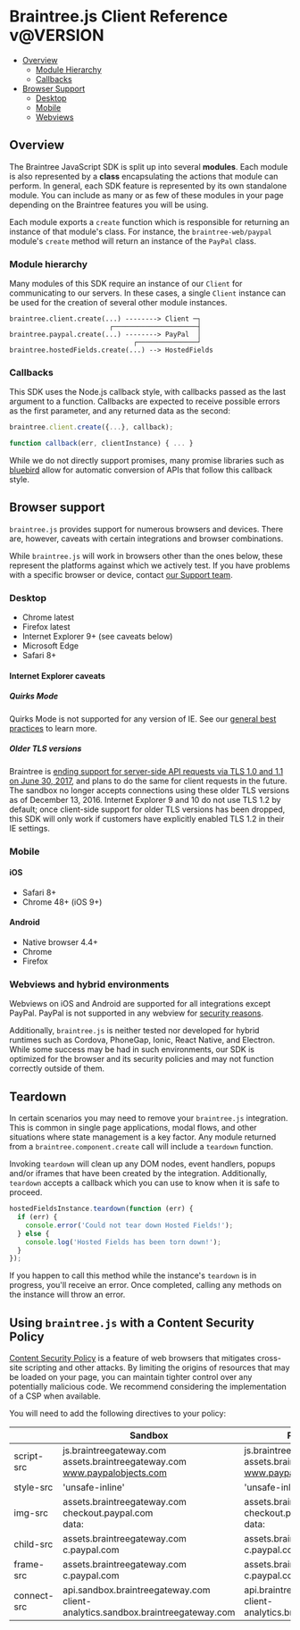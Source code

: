 # Braintree.js Client Reference <span>v@VERSION</span>

<span class="rule"></span>

* [Overview](#overview)
    * [Module Hierarchy](#module-hierarchy)
    * [Callbacks](#callbacks)
* [Browser Support](#browser-support)
    * [Desktop](#browser-support-desktop)
    * [Mobile](#browser-support-mobile)
    * [Webviews](#browser-support-webviews)

<span class="rule"></span>

<a id="overview"></a>
## Overview

The Braintree JavaScript SDK is split up into several __modules__. Each module is also represented by a __class__ encapsulating the actions that module can perform. In general, each SDK feature is represented by its own standalone module. You can include as many or as few of these modules in your page depending on the Braintree features you will be using.

Each module exports a `create` function which is responsible for returning an instance of that module's class. For instance, the `braintree-web/paypal` module's `create` method will return an instance of the `PayPal` class.

<a id="module-hierarchy"></a>
### Module hierarchy

Many modules of this SDK require an instance of our `Client` for communicating to our servers. In these cases, a single `Client` instance can be used for the creation of several other module instances.

```
braintree.client.create(...) --------> Client ─┐
                         ┌─────────────────────┤
braintree.paypal.create(...) --------> PayPal  │
                               ┌───────────────┘
braintree.hostedFields.create(...) --> HostedFields
```

<a id="callbacks"></a>
### Callbacks

This SDK uses the Node.js callback style, with callbacks passed as the last argument to a function. Callbacks are expected to receive possible errors as the first parameter, and any returned data as the second:

```javascript
braintree.client.create({...}, callback);

function callback(err, clientInstance) { ... }
```

While we do not directly support promises, many promise libraries such as [bluebird](http://bluebirdjs.com/docs/working-with-callbacks.html#working-with-callback-apis-using-the-node-convention) allow for automatic conversion of APIs that follow this callback style.

<a id="browser-support"></a>
## Browser support

`braintree.js` provides support for numerous browsers and devices. There are, however, caveats with certain integrations and browser combinations.

While `braintree.js` will work in browsers other than the ones below, these represent the platforms against which we actively test. If you have problems with a specific browser or device, contact [our Support team](mailto:support@braintreepayments.com).

<a id="browser-support-desktop"></a>
### Desktop


- Chrome latest
- Firefox latest
- Internet Explorer 9+ (see caveats below)
- Microsoft Edge
- Safari 8+


#### Internet Explorer caveats

##### Quirks Mode

Quirks Mode is not supported for any version of IE. See our [general best practices](https://developers.braintreepayments.com/reference/general/best-practices#internet-explorer-quirks-mode) to learn more.

##### Older TLS versions

Braintree is [ending support for server-side API requests via TLS 1.0 and 1.1 on June 30, 2017](https://www.braintreepayments.com/blog/updating-your-production-environment-to-support-tlsv1-2/), and plans to do the same for client requests in the future. The sandbox no longer accepts connections using these older TLS versions as of December 13, 2016. Internet Explorer 9 and 10 do not use TLS 1.2 by default; once client-side support for older TLS versions has been dropped, this SDK will only work if customers have explicitly enabled TLS 1.2 in their IE settings.

<a id="browser-support-mobile"></a>
### Mobile

#### iOS

- Safari 8+
- Chrome 48+ (iOS 9+)

#### Android

- Native browser 4.4+
- Chrome
- Firefox

<a id="browser-support-webviews"></a>
### Webviews and hybrid environments

Webviews on iOS and Android are supported for all integrations except PayPal. PayPal is not supported in any webview for [security reasons](https://developer.paypal.com/docs/classic/lifecycle/info-security-guidelines/#secure-applications).

Additionally, `braintree.js` is neither tested nor developed for hybrid runtimes such as Cordova, PhoneGap, Ionic, React Native, and Electron. While some success may be had in such environments, our SDK is optimized for the browser and its security policies and may not function correctly outside of them.

<a id="teardown"></a>
## Teardown

In certain scenarios you may need to remove your `braintree.js` integration. This is common in single page applications, modal flows, and other situations where state management is a key factor. Any module returned from a `braintree.component.create` call will include a `teardown` function.

Invoking `teardown` will clean up any DOM nodes, event handlers, popups and/or iframes that have been created by the integration. Additionally, `teardown` accepts a callback which you can use to know when it is safe to proceed.

```js
hostedFieldsInstance.teardown(function (err) {
  if (err) {
    console.error('Could not tear down Hosted Fields!');
  } else {
    console.log('Hosted Fields has been torn down!');
  }
});
```

If you happen to call this method while the instance's `teardown` is in progress, you'll receive an error. Once completed, calling any methods on the instance will throw an error.

## Using `braintree.js` with a Content Security Policy

[Content Security Policy](http://www.html5rocks.com/en/tutorials/security/content-security-policy/) is a feature of web browsers that mitigates cross-site scripting and other attacks. By limiting the origins of resources that may be loaded on your page, you can maintain tighter control over any potentially malicious code. We recommend considering the implementation of a CSP when available.

You will need to add the following directives to your policy:

|             | Sandbox                                                                            | Production                                                                        |
|-------------|------------------------------------------------------------------------------------|-----------------------------------------------------------------------------------|
| script-src  | js.braintreegateway.com<br/>assets.braintreegateway.com<br/>www.paypalobjects.com  | js.braintreegateway.com<br/>assets.braintreegateway.com<br/>www.paypalobjects.com |
| style-src   | 'unsafe-inline'                                                                    | 'unsafe-inline'                                                                   |
| img-src     | assets.braintreegateway.com<br/>checkout.paypal.com<br/>data:                      | assets.braintreegateway.com<br/>checkout.paypal.com<br/>data:                     |
| child-src   | assets.braintreegateway.com<br/>c.paypal.com                                       | assets.braintreegateway.com<br/>c.paypal.com                                      |
| frame-src   | assets.braintreegateway.com<br/>c.paypal.com                                       | assets.braintreegateway.com<br/>c.paypal.com                                      |
| connect-src | api.sandbox.braintreegateway.com<br/>client-analytics.sandbox.braintreegateway.com | api.braintreegateway.com<br/>client-analytics.braintreegateway.com                |

